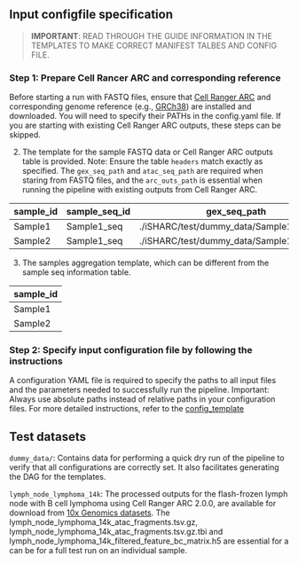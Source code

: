 ## Input configfile specification
> **IMPORTANT**: READ THROUGH THE GUIDE INFORMATION IN THE TEMPLATES TO MAKE CORRECT MANIFEST TALBES AND CONFIG FILE.

### Step 1: Prepare Cell Rancer ARC and corresponding reference
Before starting a run with FASTQ files, ensure that [Cell Ranger ARC](https://support.10xgenomics.com/single-cell-multiome-atac-gex/software/pipelines/latest/what-is-cell-ranger-arc) and corresponding genome reference (e.g., [GRCh38](https://cf.10xgenomics.com/supp/cell-arc/refdata-cellranger-arc-GRCh38-2020-A-2.0.0.tar.gz)) are installed and downloaded. You will need to specify their PATHs in the config.yaml file. If you are starting with existing Cell Ranger ARC outputs, these steps can be skipped.

2) The template for the sample FASTQ data or Cell Ranger ARC outputs table is provided. Note: Ensure the table `headers` match exactly as specified. The `gex_seq_path` and  `atac_seq_path` are required when staring from FASTQ files, and the `arc_outs_path` is essential when running the pipeline with existing outputs from Cell Ranger ARC.

|	sample_id   |  sample_seq_id	 |  gex_seq_path |  atac_seq_path | arc_outs_path  |
|-------------|------------------|---------------|----------------|----------------|
|  Sample1	  |   Sample1_seq    | ./iSHARC/test/dummy_data/Sample1_seq/GEX | ./iSHARC/test/dummy_data/Sample1_seq/ATAC	|    iSHARC/test/dummy_data/Sample1_arc_outs |                      |
|  Sample2	  |   Sample1_seq    | ./iSHARC/test/dummy_data/Sample1_seq/GEX | ./iSHARC/test/dummy_data/Sample1_seq/ATAC |    iSHARC/test/dummy_data/Sample1_arc_outs |  


3) The samples aggregation template, which can be different from the sample seq information table.

|	sample_id   |
|-------------|
|  Sample1	|
|  Sample2	|


### Step 2: Specify input configuration file by following the instructions
A configuration YAML file is required to specify the paths to all input files and the parameters needed to successfully run the pipeline. Important: Always use absolute paths instead of relative paths in your configuration files. For more detailed instructions, refer to the [config_template](./test/config_template.yaml)


## Test datasets

`dummy_data/`: Contains data for performing a quick dry run of the pipeline to verify that all configurations are correctly set. It also facilitates generating the DAG for the templates.   

`lymph_node_lymphoma_14k`: The processed outputs for the flash-frozen lymph node with B cell lymphoma using Cell Ranger ARC 2.0.0, are available for download from [10x Genomics datasets](https://www.10xgenomics.com/datasets/fresh-frozen-lymph-node-with-b-cell-lymphoma-14-k-sorted-nuclei-1-standard-2). The lymph_node_lymphoma_14k_atac_fragments.tsv.gz, lymph_node_lymphoma_14k_atac_fragments.tsv.gz.tbi and lymph_node_lymphoma_14k_filtered_feature_bc_matrix.h5 are essential for a  can be for a full test run on an individual sample. 

